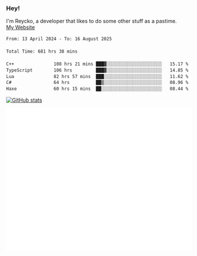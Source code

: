 ### Hey!
I'm Reycko, a developer that likes to do some other stuff as a pastime.  
[My Website](https://reycko.root.sx)

<!--START_SECTION:wakasection-->

```txt
From: 13 April 2024 - To: 16 August 2025

Total Time: 681 hrs 38 mins

C++               108 hrs 21 mins ███▓░░░░░░░░░░░░░░░░░░░░░   15.17 %
TypeScript        106 hrs         ███▓░░░░░░░░░░░░░░░░░░░░░   14.85 %
Lua               82 hrs 57 mins  ███░░░░░░░░░░░░░░░░░░░░░░   11.62 %
C#                64 hrs          ██▒░░░░░░░░░░░░░░░░░░░░░░   08.96 %
Haxe              60 hrs 15 mins  ██░░░░░░░░░░░░░░░░░░░░░░░   08.44 %
```

<!--END_SECTION:wakasection-->

[![GitHub stats](https://github-readme-stats.vercel.app/api?username=Reycko&show_icons=true&theme=dark&hide_title=true&count_private=true)](https://github.com/anuraghazra/github-readme-stats)

![Metrics](/github-metrics.svg)
